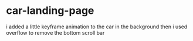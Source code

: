 # car-landing-page
i added a little keyframe animation to the car in the background then i used overflow to remove the bottom scroll bar
